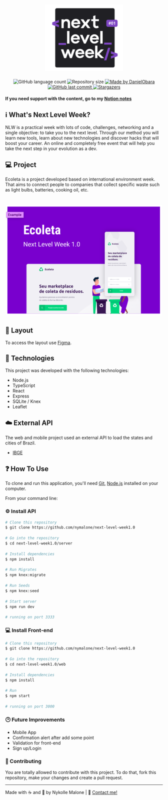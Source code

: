 <h1 align="center">
    <img alt="NextLevelWeek" title="#NextLevelWeek" src='./web/src/assets/nlw.png' width="250px" />
</h1>

<p align="center">
  <img alt="GitHub language count" src="https://img.shields.io/github/languages/count/nymalone/next-level-week1.0?color=%2304D361">

  <img alt="Repository size" src="https://img.shields.io/github/repo-size/nymalone/next-level-week1.0">
	
  <a href="https://www.linkedin.com/in/nykollemalone/">
    <img alt="Made by DanielObara" src="https://img.shields.io/badge/made%20by-NykolleMalone-%2304D361">
  </a>

  <a href="https://github.com/nymalone/next-level-week1.0/commits/master">
    <img alt="GitHub last commit" src="https://img.shields.io/github/last-commit/nymalone/next-level-week1.0">
  </a>
   <a href="https://github.com/nymalone/next-level-week1.0/stargazers">
    <img alt="Stargazers" src="https://img.shields.io/github/stars/nymalone/next-level-week1.0?style=social">
  </a>
</p>

#### If you need support with the content, go to my [Notion notes](https://www.notion.so/NLW-6fe8f579d7ec49018926d0c81d546325)


## :information_source: What's Next Level Week?

NLW is a practical week with lots of code, challenges, networking and a single objective: to take you to the next level.
Through our method you will learn new tools, learn about new technologies and discover hacks that will boost your career.
An online and completely free event that will help you take the next step in your evolution as a dev.

## 💻 Project

Ecoleta is a project developed based on international environment week. 
That aims to connect people to companies that collect specific waste such as light bulbs, batteries, cooking oil, etc.

<h1 align="center">
    <img alt="Example" title="Example" src="./web/src/assets/example.png" width="500px" />
</h1>

## 🔖 Layout

To access the layout use [Figma](https://www.figma.com/file/1SxgOMojOB2zYT0Mdk28lB/).

## :rocket: Technologies

This project was developed with the following technologies:

- Node.js
- TypeScript
- React
- Express
- SQLite / Knex
- Leaflet

## :cloud: External API
The web and mobile project used an external API to load the states and cities of Brazil.

-  [IBGE](https://servicodados.ibge.gov.br/api/docs/localidades)

## :question: How To Use

To clone and run this application, you'll need [Git](https://git-scm.com), [Node.js](https://nodejs.org/en/) installed on your computer.

From your command line:

### :gear:  Install API 

```bash
# Clone this repository
$ git clone https://github.com/nymalone/next-level-week1.0

# Go into the repository
$ cd next-level-week1.0/server

# Install dependencies
$ npm install

# Run Migrates
$ npm knex:migrate

# Run Seeds
$ npm knex:seed

# Start server
$ npm run dev

# running on port 3333
```

### :computer:   Install Front-end

```bash
# Clone this repository
$ git clone https://github.com/nymalone/next-level-week1.0

# Go into the repository
$ cd next-level-week1.0/web

# Install dependencies
$ npm install

# Run
$ npm start

# running on port 3000
```

### :clock2:  Future Improvements
* Mobile App
* Confirmation alert after add some point 
* Validation for front-end 
* Sign up/Login

### :palms_up_together: Contributing
You are totally allowed to contribute with this project. To do that, fork this repository, make your changes and create a pull request.

---

Made with :coffee: and :purple_heart:  by   Nykolle Malone                 |          :wave: [Contact me!](https://www.linkedin.com/in/nykollemalone/)
